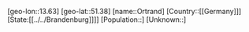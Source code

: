 ﻿---
location: [51.38,13.63]
type: City
tags:
- geo/City


SpocWebEntityId: 33149
isDeleted: false
confidential: public

---
[geo-lon::13.63]
[geo-lat::51.38]
[name::Ortrand]
[Country::[[Germany]]]
[State:[[../../Brandenburg]]]]
[Population::]
[Unknown::]

